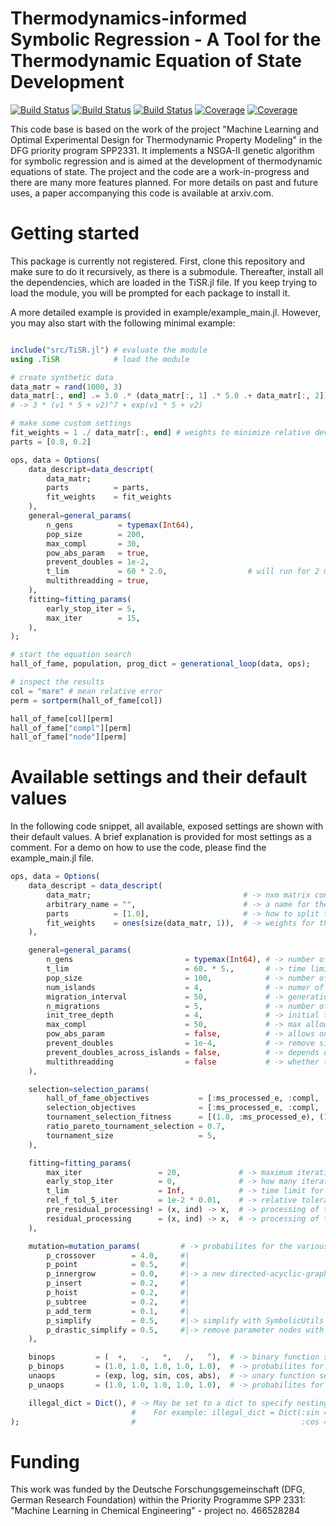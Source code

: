 # Thermodynamics-informed Symbolic Regression - A Tool for the Thermodynamic Equation of State Development

[![Build Status](https://github.com/viktmar/TiSR.jl/actions/workflows/CI.yml/badge.svg?branch=main)](https://github.com/viktmar/TiSR.jl/actions/workflows/CI.yml?query=branch%3Amain)
[![Build Status](https://travis-ci.com/viktmar/TiSR.jl.svg?branch=main)](https://travis-ci.com/viktmar/TiSR.jl)
[![Build Status](https://ci.appveyor.com/api/projects/status/github/viktmar/TiSR.jl?svg=true)](https://ci.appveyor.com/project/viktmar/TiSR-jl)
[![Coverage](https://codecov.io/gh/viktmar/TiSR.jl/branch/main/graph/badge.svg)](https://codecov.io/gh/viktmar/TiSR.jl)
[![Coverage](https://coveralls.io/repos/github/viktmar/TiSR.jl/badge.svg?branch=main)](https://coveralls.io/github/viktmar/TiSR.jl?branch=main)


This code base is based on the work of the project "Machine Learning and Optimal Experimental Design for Thermodynamic Property Modeling" in the DFG priority program SPP2331.
It implements a NSGA-II genetic algorithm for symbolic regression and is aimed at the development of thermodynamic equations of state.
The project and the code are a work-in-progress and there are many more features planned.
For more details on past and future uses, a paper accompanying this code is available at arxiv.com.

# Getting started

This package is currently not registered.
First, clone this repository and make sure to do it recursively, as there is a submodule.
Thereafter, install all the dependencies, which are loaded in the TiSR.jl file.
If you keep trying to load the module, you will be prompted for each package to install it. 

A more detailed example is provided in example/example_main.jl.
However, you may also start with the following minimal example:


```julia

include("src/TiSR.jl") # evaluate the module
using .TiSR            # load the module

# create synthetic data
data_matr = rand(1000, 3)
data_matr[:, end] .= 3.0 .* (data_matr[:, 1] .* 5.0 .+ data_matr[:, 2]) .^ 7.0 + exp.(data_matr[:, 1] .* 5.0 .+ data_matr[:, 2])
# -> 3 * (v1 * 5 + v2)^7 + exp(v1 * 5 + v2)

# make some custom settings
fit_weights = 1 ./ data_matr[:, end] # weights to minimize relative deviation
parts = [0.8, 0.2]

ops, data = Options(
    data_descript=data_descript(
        data_matr;
        parts          = parts,
        fit_weights    = fit_weights
    ),
    general=general_params(
        n_gens          = typemax(Int64),
        pop_size        = 200,
        max_compl       = 30,
        pow_abs_param   = true,
        prevent_doubles = 1e-2,
        t_lim           = 60 * 2.0,                  # will run for 2 minutes
        multithreadding = true,
    ),
    fitting=fitting_params(
        early_stop_iter = 5,
        max_iter        = 15,
    ),
);

# start the equation search
hall_of_fame, population, prog_dict = generational_loop(data, ops);

# inspect the results
col = "mare" # mean relative error
perm = sortperm(hall_of_fame[col])

hall_of_fame[col][perm]
hall_of_fame["compl"][perm]
hall_of_fame["node"][perm]

```

# Available settings and their default values

In the following code snippet, all available, exposed settings are shown with their default values.
A brief explanation is provided for most settings as a comment.
For a demo on how to use the code, please find the example_main.jl file.

```julia
ops, data = Options(
    data_descript = data_descript(
        data_matr;                                  # -> nxm matrix containing the n data points, m-1 variables and the output
        arbitrary_name = "",                        # -> a name for the current run used in for the output file
        parts          = [1.0],                     # -> how to split the data. e.g. [1.0] -> (no split) or [0.8, 0.2]
        fit_weights    = ones(size(data_matr, 1)),  # -> weights for the data fitting -> residual .* weight
    ),

    general=general_params(
        n_gens                         = typemax(Int64), # -> number of generations to conduct
        t_lim                          = 60. * 5.,       # -> time limit for the algorithm
        pop_size                       = 100,            # -> number of individuals selected for next generation
        num_islands                    = 4,              # -> numer of parallel islands
        migration_interval             = 50,             # -> generation interval, in which n_migrations indivuduals are copied to other islands. (Ring topology)
        n_migrations                   = 5,              # -> number of indivuduals which are copied to other islands
        init_tree_depth                = 4,              # -> initial tree depth (with full method)
        max_compl                      = 50,             # -> max allowed complexity. Individuals exceeding it, are trimmed with repeated hoist mutations rather than removed.
        pow_abs_param                  = false,          # -> allows only parameter terminals as power -> (x - 5)^3 is allowed, but 3^(x - 5) is not.
        prevent_doubles                = 1e-4,           # -> remove similar indivuduals in an island if their MAE and MSE are BOTH withing specified relative tolerance -> 0 is off; 1e-2 ... 1e-8
        prevent_doubles_across_islands = false,          # -> depends on the prevent_doubles setting above. Applies it across islands  -> true / false
        multithreadding                = false           # -> whether to use multithreadding for the most expensive computations. Not always faster  -> depends on how expensive fitting is for the problem at hand.
    ),

    selection=selection_params(
        hall_of_fame_objectives           = [:ms_processed_e, :compl, :mare],          # -> objectives for the hall_of_fame
        selection_objectives              = [:ms_processed_e, :compl, :age],           # -> objectives for the Pareto-optimal selection part of selection
        tournament_selection_fitness      = [(1.0, :ms_processed_e), (1e-5, :compl)],  # -> how to calculate the fitness for the tournament selection. Must be a vector as shown in the example. It is then calculated as a sum weighted be the specified scalars.
        ratio_pareto_tournament_selection = 0.7,                                       # -> ratio to which the selection should be using the Pareto-optimal selection vs. tournament selection
        tournament_size                   = 5,                                         # -> tournament size
    ),

    fitting=fitting_params(
        max_iter                 = 20,             # -> maximum iterations for parameter fitting (10 ... 100) ==> biggest time consumer <==
        early_stop_iter          = 0,              # -> how many iterations to account for early stopping regularization (0 -> turned off) (to use, the data needs to be partitioned into at least 2 parts. The early stopping evaluation is performed on the second partition.)
        t_lim                    = Inf,            # -> time limit for parameter fitting of individual (0.1 ... 5)
        rel_f_tol_5_iter         = 1e-2 * 0.01,    # -> relative tolerance for parameter fitting of individual -> considered converged if improvement over 5 iterations is smaller than this
        pre_residual_processing! = (x, ind) -> x,  # -> processing of the equation output before the residual is calculated. Must be an inplace function. The inds refer for the indices of the current residuals, which may be used to slice some data in the function like "(x, inds) -> x ./= data[end][inds]"
        residual_processing      = (x, ind) -> x,  # -> processing of the residuals. NOT an inplace function. The inds refer for the indices of the current residuals, which may be used to slice some data in the function like "(x, inds) -> x ./ data[end][inds]"
    ),

    mutation=mutation_params(         # -> probabilites for the various mutations (don't need to add up to 1)
        p_crossover        = 4.0,     #|
        p_point            = 0.5,     #|
        p_innergrow        = 0.0,     #|-> a new directed-acyclic-graph connection
        p_insert           = 0.2,     #|
        p_hoist            = 0.2,     #|
        p_subtree          = 0.2,     #|
        p_add_term         = 0.1,     #|
        p_simplify         = 0.5,     #|-> simplify with SymbolicUtils
        p_drastic_simplify = 0.5,     #|-> remove parameter nodes with values smaller than 1e-4
    ),

    binops         = (  +,   -,   *,   /,   ^),  # -> binary function set to choose from
    p_binops       = (1.0, 1.0, 1.0, 1.0, 1.0),  # -> probabilites for selection of each binary functions (same length as provided binops) (dont need to add up to 1, adjusted accordingly)
    unaops         = (exp, log, sin, cos, abs),  # -> unary function set to choose from
    p_unaops       = (1.0, 1.0, 1.0, 1.0, 1.0),  # -> probabilites for selection of each unary functions (same length as provided unaops) (dont need to add up to 1, adjusted accordingly)

    illegal_dict = Dict(), # -> May be set to a dict to specify nestings of functions that are removed, if they appear.
                           #    For example: illegal_dict = Dict(:sin => (sin, cos),
);                         #                                     :cos => (sin, cos))
```

# Funding

This work was funded by the Deutsche Forschungsgemeinschaft (DFG, German Research Foundation) within the Priority Programme SPP 2331: "Machine Learning in Chemical Engineering" - project no. 466528284 


